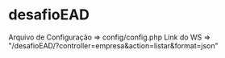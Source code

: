 # desafioEAD

Arquivo de Configuração => config/config.php
Link do WS              => "/desafioEAD/?controller=empresa&action=listar&format=json"
